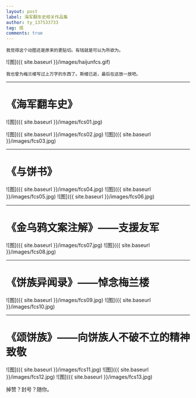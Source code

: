 ```yaml
---
layout: post
label: 海军翻车史相关作品集
author: ty_137533733
tag: 感
comments: true
---
```


    我觉得这个动图还是原来的更贴切。有钱就是可以为所欲为。

![图]({{ site.baseurl }}/images/haijunfcs.gif)

    我也曾为梅兰楼写过上万字的东西了。斯楼已逝，最后在这放一放吧。

---

# 《海军翻车史》


![图]({{ site.baseurl }}/images/fcs01.jpg)

![图]({{ site.baseurl }}/images/fcs02.jpg)
![图]({{ site.baseurl }}/images/fcs03.jpg)

---

# 《与饼书》

![图]({{ site.baseurl }}/images/fcs04.jpg)
![图]({{ site.baseurl }}/images/fcs05.jpg)
![图]({{ site.baseurl }}/images/fcs06.jpg)

---

# 《金乌鸦文案注解》——支援友军

![图]({{ site.baseurl }}/images/fcs07.jpg)
![图]({{ site.baseurl }}/images/fcs08.jpg)

---

# 《饼族异闻录》——悼念梅兰楼

![图]({{ site.baseurl }}/images/fcs09.jpg)
![图]({{ site.baseurl }}/images/fcs10.jpg)

---

# 《颂饼族》——向饼族人不破不立的精神致敬

![图]({{ site.baseurl }}/images/fcs11.jpg)
![图]({{ site.baseurl }}/images/fcs12.jpg)
![图]({{ site.baseurl }}/images/fcs13.jpg)


掉赞？封号？随你。